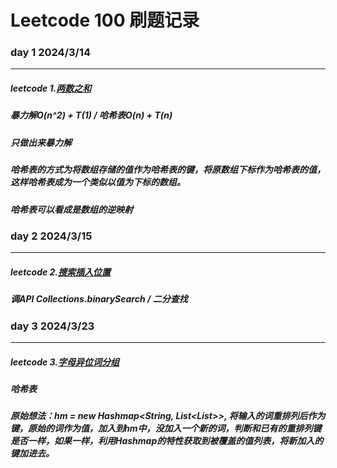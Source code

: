 Leetcode 100 刷题记录
=====
### day 1 2024/3/14 
-----
##### leetcode 1.[两数之和](https://leetcode.cn/problems/two-sum/description/?envType=study-plan-v2&envId=top-100-liked)
##### 暴力解O(n^2) + T(1)  / 哈希表O(n) + T(n)
##### 只做出来暴力解
##### 哈希表的方式为将数组存储的值作为哈希表的键，将原数组下标作为哈希表的值，这样哈希表成为一个类似以值为下标的数组。
##### 哈希表可以看成是数组的逆映射

### day 2 2024/3/15
-----
##### leetcode 2.[搜索插入位置](https://leetcode.cn/problems/search-insert-position/submissions/512277194/?envType=study-plan-v2&envId=top-100-liked)
##### 调API Collections.binarySearch / 二分查找

### day 3 2024/3/23
-----
##### leetcode 3.[字母异位词分组](https://leetcode.cn/problems/group-anagrams/?envType=study-plan-v2&envId=top-100-liked)
##### 哈希表
##### 原始想法：hm = new Hashmap<String, List<List<String>>>, 将输入的词重排列后作为键，原始的词作为值，加入到hm中，没加入一个新的词，判断和已有的重排列键是否一样，如果一样，利用Hashmap的特性获取到被覆盖的值列表，将新加入的键加进去。
